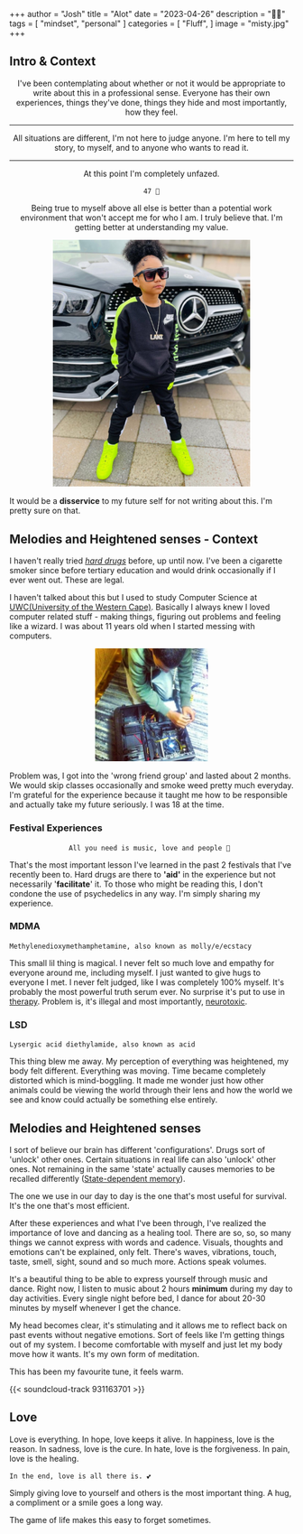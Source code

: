 +++
author = "Josh"
title = "Alot"
date = "2023-04-26"
description = "🎵💗"
tags = [
    "mindset",
    "personal"
]
categories = [
    "Fluff",
]
image = "misty.jpg"
+++
<!--more-->

## Intro & Context

<center>

I've been contemplating about whether or not it would be appropriate to write about this in a professional sense.
Everyone has their own experiences, things they've done, things they hide and most importantly, how they feel.


<hr>

All situations are different, I'm not here to judge anyone. I'm here to tell my story, to myself, and to anyone who wants to read it.

<hr>



At this point I'm completely unfazed. 


```
47 🌊
```
Being true to myself above all else is better than a potential work environment that won't accept me for who I am. I truly believe that. I'm getting better at understanding my value.

</center>



<p align="center">
  <img src="merc.jpg" alt="" width="350px"/>
</p>

It would be a **disservice** to my future self for not writing about this. I'm pretty sure on that.

</center>

## Melodies and Heightened senses - Context

I haven't really tried [*hard drugs*](https://www.government.nl/topics/drugs/how-does-the-law-distinguish-between-soft-and-hard-drugs) before, up until now. I've been a cigarette smoker since before tertiary education and would drink occasionally if I ever went out. These are legal.

I haven't talked about this but I used to study Computer Science at [UWC(University of the Western Cape)](https://www.uwc.ac.za/). Basically I always knew I loved computer related stuff - making things, figuring out problems and feeling like a wizard. I was about 11 years old when I started messing with computers.

<p align="center">
  <img src="pc.jpg" alt="" width="200px"/>
</p>


Problem was, I got into the 'wrong friend group' and lasted about 2 months. We would skip classes occasionally and smoke weed pretty much everyday. I'm grateful for the experience because it taught me how to be responsible and actually take my future seriously. I was 18 at the time. 

### Festival Experiences
<center>

```
All you need is music, love and people 💙 
```
</center>

That's the most important lesson I've learned in the past 2 festivals that I've recently been to. Hard drugs are there to **'aid'** in the experience but not necessarily '**facilitate**' it. To those who might be reading this, I don't condone the use of psychedelics in any way. I'm simply sharing my experience.

### MDMA
```
Methyl​enedioxy​methamphetamine, also known as molly/e/ecstacy
```
This small lil thing is magical. I never felt so much love and empathy for everyone around me, including myself. I just wanted to give hugs to everyone I met. I never felt judged, like I was completely 100% myself. It's probably the most powerful truth serum ever. No surprise it's put to use in [therapy](https://www.nature.com/articles/s41591-021-01336-3). Problem is, it's illegal and most importantly, [neurotoxic](https://www.ninds.nih.gov/health-information/disorders/neurotoxicity).

### LSD
```
Lysergic acid diethylamide, also known as acid
```
This thing blew me away. My perception of everything was heightened, my body felt different. Everything was moving. Time became completely distorted which is mind-boggling. It made me wonder just how other animals could be viewing the world through their lens and how the world we see and know could actually be something else entirely.

## Melodies and Heightened senses 

I sort of believe our brain has different 'configurations'. Drugs sort of 'unlock' other ones. Certain situations in real life can also 'unlock' other ones. Not remaining in the same 'state' actually causes memories to be recalled differently ([State-dependent memory](https://en.wikipedia.org/wiki/State-dependent_memory)). 

The one we use in our day to day is the one that's most useful for survival. It's the one that's most efficient.

After these experiences and what I've been through, I've realized the importance of love and dancing as a healing tool. There are so, so, so many things we cannot express with words and cadence. Visuals, thoughts and emotions can't be explained, only felt. There's waves, vibrations, touch, taste, smell, sight, sound and so much more. Actions speak volumes.

It's a beautiful thing to be able to express yourself through music and dance. Right now, I listen to music about 2 hours **minimum** during my day to day activities. Every single night before bed, I dance for about 20-30 minutes by myself whenever I get the chance. 

My head becomes clear, it's stimulating and it allows me to reflect back on past events without negative emotions. Sort of feels like I'm getting things out of my system. I become comfortable with myself and just let my body move how it wants. It's my own form of meditation.

This has been my favourite tune, it feels warm.


{{< soundcloud-track 931163701 >}}

## Love
Love is everything. In hope, love keeps it alive. In happiness, love is the reason. In sadness, love is the cure. In hate, love is the forgiveness. In pain, love is the healing. 

```
In the end, love is all there is. 💕
```

Simply giving love to yourself and others is the most important thing. A hug, a compliment or a smile goes a long way.

The game of life makes this easy to forget sometimes.



